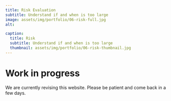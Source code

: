 ```yaml
---
title: Risk Evaluation
subtitle: Understand if and when is too large
image: assets/img/portfolio/06-risk-full.jpg
alt: 

caption:
  title: Risk
  subtitle: Understand if and when is too large
  thumbnail: assets/img/portfolio/06-risk-thumbnail.jpg
---
```


# Work in progress

We are currently revising this website. Please be patient and come back in a few days.


